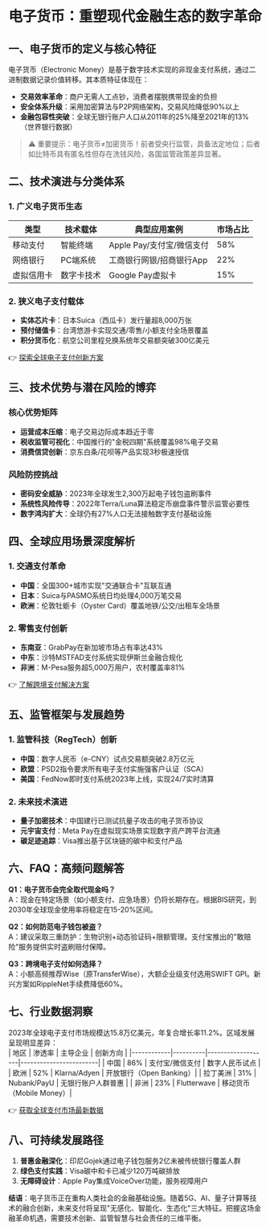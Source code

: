 # 电子货币：重塑现代金融生态的数字革命

## 一、电子货币的定义与核心特征  
电子货币（Electronic Money）是基于数字技术实现的非现金支付系统，通过二进制数据记录价值转移。其本质特征体现在：  
- **交易效率革命**：商户无需人工点钞，消费者摆脱携带现金的负担  
- **安全体系升级**：采用加密算法与P2P网络架构，交易风险降低90%以上  
- **金融包容性突破**：全球无银行账户人口从2011年的25%降至2021年的13%（世界银行数据）  

> ⚠️ 重要提示：电子货币≠加密货币！前者受央行监管，具备法定地位；后者如比特币具有匿名性但存在洗钱风险，各国监管政策差异显著。

## 二、技术演进与分类体系  
### 1. 广义电子货币生态  
| 类型            | 技术载体       | 典型应用案例                | 市场占比 |
|-----------------|----------------|---------------------------|----------|
| 移动支付        | 智能终端       | Apple Pay/支付宝/微信支付   | 58%      |
| 网络银行        | PC端系统       | 工商银行网银/招商银行App    | 22%      |
| 虚拟信用卡      | 数字卡技术     | Google Pay虚拟卡          | 15%      |

### 2. 狭义电子支付载体  
- **实体芯片卡**：日本Suica（西瓜卡）发行量超8,000万张  
- **预付储值卡**：台湾悠游卡实现交通/零售/小额支付全场景覆盖  
- **积分货币化**：航空公司里程兑换系统年交易额突破300亿美元  

👉 [探索全球电子支付创新方案](https://bit.ly/okx_welcome)

## 三、技术优势与潜在风险的博弈  
### 核心优势矩阵  
- **运营成本压缩**：电子交易边际成本趋近于零  
- **税收监管可视化**：中国推行的"金税四期"系统覆盖98%电子交易  
- **消费信贷创新**：京东白条/花呗等产品实现3秒极速授信  

### 风险防控挑战  
- **密码安全威胁**：2023年全球发生2,300万起电子钱包盗刷事件  
- **系统性风险传导**：2022年Terra/Luna算法稳定币崩盘事件警示监管必要性  
- **数字鸿沟扩大**：全球仍有27%人口无法接触数字支付基础设施  

## 四、全球应用场景深度解析  
### 1. 交通支付革命  
- **中国**：全国300+城市实现"交通联合卡"互联互通  
- **日本**：Suica与PASMO系统日均处理4,000万笔交易  
- **欧洲**：伦敦牡蛎卡（Oyster Card）覆盖地铁/公交/出租车全场景  

### 2. 零售支付创新  
- **东南亚**：GrabPay在新加坡市场占有率达43%  
- **中东**：沙特MSTFAD支付系统实现伊斯兰金融合规化  
- **非洲**：M-Pesa服务超5,000万用户，农村覆盖率81%  

👉 [了解跨境支付解决方案](https://bit.ly/okx_welcome)

## 五、监管框架与发展趋势  
### 1. 监管科技（RegTech）创新  
- **中国**：数字人民币（e-CNY）试点交易额突破2.8万亿元  
- **欧盟**：PSD2指令要求所有电子支付实施强客户认证（SCA）  
- **美国**：FedNow即时支付系统2023年上线，实现24/7实时清算  

### 2. 未来技术演进  
- **量子加密技术**：中国建行已测试抗量子攻击的电子货币协议  
- **元宇宙支付**：Meta Pay在虚拟现实场景实现数字资产跨平台流通  
- **碳足迹追踪**：Visa推出基于区块链的碳中和支付产品  

## 六、FAQ：高频问题解答  
**Q1：电子货币会完全取代现金吗？**  
A：现金在特定场景（如小额支付、应急场景）仍将长期存在。根据BIS研究，到2030年全球现金使用率将稳定在15-20%区间。

**Q2：如何防范电子钱包被盗？**  
A：建议采取三重防护：生物识别+动态验证码+限额管理。支付宝推出的"敢赔险"服务提供实时盗刷赔付保障。

**Q3：跨境电子支付如何选择？**  
A：小额高频推荐Wise（原TransferWise），大额企业级支付选用SWIFT GPI。新兴方案如RippleNet手续费降低60%。

## 七、行业数据洞察  
2023年全球电子支付市场规模达15.8万亿美元，年复合增长率11.2%。区域发展呈现明显差异：  
| 地区       | 渗透率   | 主导企业          | 创新方向               |
|------------|----------|-------------------|------------------------|
| 中国       | 86%      | 支付宝/微信支付   | 数字人民币试点         |
| 欧洲       | 52%      | Klarna/Adyen     | 开放银行（Open Banking）|
| 拉丁美洲   | 31%      | Nubank/PayU       | 无银行账户人群普惠     |
| 非洲       | 23%      | Flutterwave       | 移动货币（Mobile Money）|

👉 [获取全球支付市场最新数据](https://bit.ly/okx_welcome)

## 八、可持续发展路径  
1. **普惠金融深化**：印尼Gojek通过电子钱包服务2亿未被传统银行覆盖人群  
2. **绿色支付实践**：Visa碳中和卡已减少120万吨碳排放  
3. **无障碍设计**：Apple Pay集成VoiceOver功能，服务视障用户  

**结语**：电子货币正在重构人类社会的金融基础设施。随着5G、AI、量子计算等技术的融合创新，未来支付将呈现"无感化、智能化、生态化"三大特征。把握这场金融革命机遇，需要技术创新、监管智慧与社会责任的三维平衡。